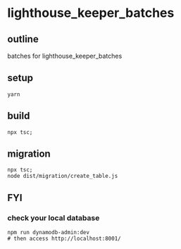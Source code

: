 # lighthouse_keeper_batches
## outline
batches for lighthouse_keeper_batches

## setup
```
yarn
```

## build
```
npx tsc;
```

## migration
```
npx tsc;
node dist/migration/create_table.js
```

## FYI

### check your local database
```
npm run dynamodb-admin:dev
# then access http://localhost:8001/
```
